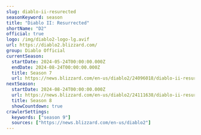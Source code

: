 ```yaml
---
slug: diablo-ii-resurected
seasonKeyword: season
title: "Diablo II: Resurrected"
shortName: "D2"
official: true
logo: /img/diablo2-logo-lg.avif
url: https://diablo2.blizzard.com/
group: Diablo Official
currentSeason:
  startDate: 2024-05-24T00:00:00.000Z
  endDate: 2024-08-24T00:00:00.000Z
  title: Season 7
  url: https://news.blizzard.com/en-us/diablo2/24096018/diablo-ii-resurrected-ladder-season-7-now-live
nextSeason:
  startDate: 2024-08-24T00:00:00.000Z
  url: https://news.blizzard.com/en-us/diablo2/24111638/diablo-ii-resurrected-ladder-season-8-coming-soon
  title: Season 8  
  showCountdown: true  
crawlerSettings:
  keywords: ["season 9"]
  sources: ["https://news.blizzard.com/en-us/diablo2"]
---
```

